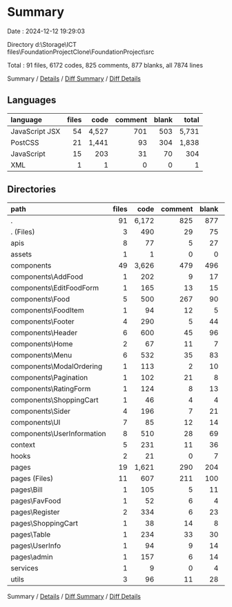 # Summary

Date : 2024-12-12 19:29:03

Directory d:\\Storage\\ICT files\\FoundationProjectClone\\FoundationProject\\src

Total : 91 files,  6172 codes, 825 comments, 877 blanks, all 7874 lines

Summary / [Details](details.md) / [Diff Summary](diff.md) / [Diff Details](diff-details.md)

## Languages
| language | files | code | comment | blank | total |
| :--- | ---: | ---: | ---: | ---: | ---: |
| JavaScript JSX | 54 | 4,527 | 701 | 503 | 5,731 |
| PostCSS | 21 | 1,441 | 93 | 304 | 1,838 |
| JavaScript | 15 | 203 | 31 | 70 | 304 |
| XML | 1 | 1 | 0 | 0 | 1 |

## Directories
| path | files | code | comment | blank | total |
| :--- | ---: | ---: | ---: | ---: | ---: |
| . | 91 | 6,172 | 825 | 877 | 7,874 |
| . (Files) | 3 | 490 | 29 | 75 | 594 |
| apis | 8 | 77 | 5 | 27 | 109 |
| assets | 1 | 1 | 0 | 0 | 1 |
| components | 49 | 3,626 | 479 | 496 | 4,601 |
| components\\AddFood | 1 | 202 | 9 | 17 | 228 |
| components\\EditFoodForm | 1 | 165 | 13 | 15 | 193 |
| components\\Food | 5 | 500 | 267 | 90 | 857 |
| components\\FoodItem | 1 | 94 | 12 | 5 | 111 |
| components\\Footer | 4 | 290 | 5 | 44 | 339 |
| components\\Header | 6 | 600 | 45 | 96 | 741 |
| components\\Home | 2 | 67 | 11 | 7 | 85 |
| components\\Menu | 6 | 532 | 35 | 83 | 650 |
| components\\ModalOrdering | 1 | 113 | 2 | 10 | 125 |
| components\\Pagination | 1 | 102 | 21 | 8 | 131 |
| components\\RatingForm | 1 | 124 | 8 | 13 | 145 |
| components\\ShoppingCart | 1 | 46 | 4 | 4 | 54 |
| components\\Sider | 4 | 196 | 7 | 21 | 224 |
| components\\UI | 7 | 85 | 12 | 14 | 111 |
| components\\UserInformation | 8 | 510 | 28 | 69 | 607 |
| context | 5 | 231 | 11 | 36 | 278 |
| hooks | 2 | 21 | 0 | 7 | 28 |
| pages | 19 | 1,621 | 290 | 204 | 2,115 |
| pages (Files) | 11 | 607 | 211 | 100 | 918 |
| pages\\Bill | 1 | 105 | 5 | 11 | 121 |
| pages\\FavFood | 1 | 52 | 6 | 4 | 62 |
| pages\\Register | 2 | 334 | 6 | 23 | 363 |
| pages\\ShoppingCart | 1 | 38 | 14 | 8 | 60 |
| pages\\Table | 1 | 234 | 33 | 30 | 297 |
| pages\\UserInfo | 1 | 94 | 9 | 14 | 117 |
| pages\\admin | 1 | 157 | 6 | 14 | 177 |
| services | 1 | 9 | 0 | 4 | 13 |
| utils | 3 | 96 | 11 | 28 | 135 |

Summary / [Details](details.md) / [Diff Summary](diff.md) / [Diff Details](diff-details.md)